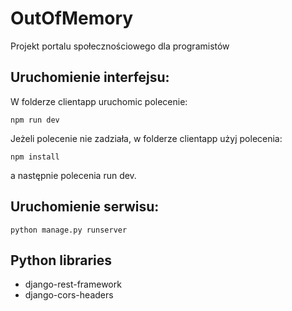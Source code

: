 # OutOfMemory
Projekt portalu społecznościowego dla programistów

## Uruchomienie interfejsu: 
W folderze clientapp uruchomic polecenie:
```
npm run dev
```
Jeżeli polecenie nie zadziała, w folderze clientapp użyj polecenia:
```
npm install
```
a następnie polecenia run dev.

## Uruchomienie serwisu:
```
python manage.py runserver
```
## Python libraries

* django-rest-framework
* django-cors-headers
